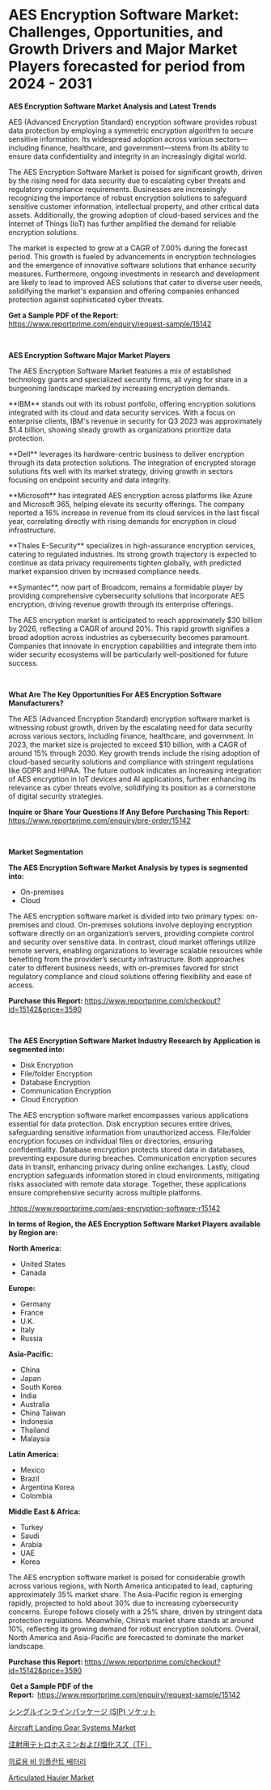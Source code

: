<p><h1>AES Encryption Software Market: Challenges, Opportunities, and Growth Drivers and Major Market Players forecasted for period from 2024 - 2031</h1></p><p><strong>AES Encryption Software Market Analysis and Latest Trends</strong></p>
<p><p>AES (Advanced Encryption Standard) encryption software provides robust data protection by employing a symmetric encryption algorithm to secure sensitive information. Its widespread adoption across various sectors—including finance, healthcare, and government—stems from its ability to ensure data confidentiality and integrity in an increasingly digital world.</p><p>The AES Encryption Software Market is poised for significant growth, driven by the rising need for data security due to escalating cyber threats and regulatory compliance requirements. Businesses are increasingly recognizing the importance of robust encryption solutions to safeguard sensitive customer information, intellectual property, and other critical data assets. Additionally, the growing adoption of cloud-based services and the Internet of Things (IoT) has further amplified the demand for reliable encryption solutions.</p><p>The market is expected to grow at a CAGR of 7.00% during the forecast period. This growth is fueled by advancements in encryption technologies and the emergence of innovative software solutions that enhance security measures. Furthermore, ongoing investments in research and development are likely to lead to improved AES solutions that cater to diverse user needs, solidifying the market's expansion and offering companies enhanced protection against sophisticated cyber threats.</p></p>
<p><strong>Get a Sample PDF of the Report:&nbsp;</strong> <a href="https://www.reportprime.com/enquiry/request-sample/15142">https://www.reportprime.com/enquiry/request-sample/15142</a></p>
<p>&nbsp;</p>
<p><strong>AES Encryption Software Major Market Players</strong></p>
<p><p>The AES Encryption Software Market features a mix of established technology giants and specialized security firms, all vying for share in a burgeoning landscape marked by increasing encryption demands.</p><p>**IBM** stands out with its robust portfolio, offering encryption solutions integrated with its cloud and data security services. With a focus on enterprise clients, IBM's revenue in security for Q3 2023 was approximately $1.4 billion, showing steady growth as organizations prioritize data protection.</p><p>**Dell** leverages its hardware-centric business to deliver encryption through its data protection solutions. The integration of encrypted storage solutions fits well with its market strategy, driving growth in sectors focusing on endpoint security and data integrity.</p><p>**Microsoft** has integrated AES encryption across platforms like Azure and Microsoft 365, helping elevate its security offerings. The company reported a 16% increase in revenue from its cloud services in the last fiscal year, correlating directly with rising demands for encryption in cloud infrastructure.</p><p>**Thales E-Security** specializes in high-assurance encryption services, catering to regulated industries. Its strong growth trajectory is expected to continue as data privacy requirements tighten globally, with predicted market expansion driven by increased compliance needs.</p><p>**Symantec**, now part of Broadcom, remains a formidable player by providing comprehensive cybersecurity solutions that incorporate AES encryption, driving revenue growth through its enterprise offerings.</p><p>The AES encryption market is anticipated to reach approximately $30 billion by 2026, reflecting a CAGR of around 20%. This rapid growth signifies a broad adoption across industries as cybersecurity becomes paramount. Companies that innovate in encryption capabilities and integrate them into wider security ecosystems will be particularly well-positioned for future success.</p></p>
<p>&nbsp;</p>
<p><strong>What Are The Key Opportunities For AES Encryption Software Manufacturers?</strong></p>
<p><p>The AES (Advanced Encryption Standard) encryption software market is witnessing robust growth, driven by the escalating need for data security across various sectors, including finance, healthcare, and government. In 2023, the market size is projected to exceed $10 billion, with a CAGR of around 15% through 2030. Key growth trends include the rising adoption of cloud-based security solutions and compliance with stringent regulations like GDPR and HIPAA. The future outlook indicates an increasing integration of AES encryption in IoT devices and AI applications, further enhancing its relevance as cyber threats evolve, solidifying its position as a cornerstone of digital security strategies.</p></p>
<p><strong>Inquire or Share Your Questions If Any Before Purchasing This Report:</strong> <a href="https://www.reportprime.com/enquiry/pre-order/15142">https://www.reportprime.com/enquiry/pre-order/15142</a></p>
<p>&nbsp;</p>
<p><strong>Market Segmentation</strong></p>
<p><strong>The AES Encryption Software Market Analysis by types is segmented into:</strong></p>
<p><ul><li>On-premises</li><li>Cloud</li></ul></p>
<p><p>The AES encryption software market is divided into two primary types: on-premises and cloud. On-premises solutions involve deploying encryption software directly on an organization’s servers, providing complete control and security over sensitive data. In contrast, cloud market offerings utilize remote servers, enabling organizations to leverage scalable resources while benefiting from the provider’s security infrastructure. Both approaches cater to different business needs, with on-premises favored for strict regulatory compliance and cloud solutions offering flexibility and ease of access.</p></p>
<p><strong>Purchase this Report:&nbsp;</strong><a href="https://www.reportprime.com/checkout?id=15142&price=3590">https://www.reportprime.com/checkout?id=15142&price=3590</a></p>
<p>&nbsp;</p>
<p><strong>The AES Encryption Software Market Industry Research by Application is segmented into:</strong></p>
<p><ul><li>Disk Encryption</li><li>File/folder Encryption</li><li>Database Encryption</li><li>Communication Encryption</li><li>Cloud Encryption</li></ul></p>
<p><p>The AES encryption software market encompasses various applications essential for data protection. Disk encryption secures entire drives, safeguarding sensitive information from unauthorized access. File/folder encryption focuses on individual files or directories, ensuring confidentiality. Database encryption protects stored data in databases, preventing exposure during breaches. Communication encryption secures data in transit, enhancing privacy during online exchanges. Lastly, cloud encryption safeguards information stored in cloud environments, mitigating risks associated with remote data storage. Together, these applications ensure comprehensive security across multiple platforms.</p></p>
<p><a href="https://www.reportprime.com/aes-encryption-software-r15142">&nbsp;https://www.reportprime.com/aes-encryption-software-r15142</a></p>
<p><strong>In terms of Region, the AES Encryption Software Market Players available by Region are:</strong></p>
<p>
    <p> <strong> North America: </strong>
        <ul>
            <li>United States</li>
            <li>Canada</li>
        </ul>
        </p> 
    <p> <strong> Europe: </strong>
        <ul>
            <li>Germany</li>
            <li>France</li>
            <li>U.K.</li>
            <li>Italy</li>
            <li>Russia</li>
        </ul>
        </p> 
    <p> <strong> Asia-Pacific: </strong>
        <ul>
            <li>China</li>
            <li>Japan</li>
            <li>South Korea</li>
            <li>India</li>
            <li>Australia</li>
            <li>China Taiwan</li>
            <li>Indonesia</li>
            <li>Thailand</li>
            <li>Malaysia</li>
        </ul>
        </p> 
    <p> <strong> Latin America: </strong>
        <ul>
            <li>Mexico</li>
            <li>Brazil</li>
            <li>Argentina Korea</li>
            <li>Colombia</li>
        </ul>
        </p> 
    <p> <strong> Middle East & Africa: </strong>
        <ul>
            <li>Turkey</li>
            <li>Saudi</li>
            <li>Arabia</li>
            <li>UAE</li>
            <li>Korea</li>
        </ul>
    </p>
    </p>
<p><p>The AES encryption software market is poised for considerable growth across various regions, with North America anticipated to lead, capturing approximately 35% market share. The Asia-Pacific region is emerging rapidly, projected to hold about 30% due to increasing cybersecurity concerns. Europe follows closely with a 25% share, driven by stringent data protection regulations. Meanwhile, China’s market share stands at around 10%, reflecting its growing demand for robust encryption solutions. Overall, North America and Asia-Pacific are forecasted to dominate the market landscape.</p></p>
<p><strong>Purchase this Report: </strong><a href="https://www.reportprime.com/checkout?id=15142&price=3590">https://www.reportprime.com/checkout?id=15142&price=3590</a></p>
<p>&nbsp;<strong>Get a Sample PDF of the Report:&nbsp;&nbsp;</strong><a href="https://www.reportprime.com/enquiry/request-sample/15142">https://www.reportprime.com/enquiry/request-sample/15142</a></p>
<p><strong></strong></p>
<p><p><a href="https://medium.com/@vilasamin/a-single-in-line-package-sip-socket-market-%E3%81%AF-%E3%82%B3%E3%82%B9%E3%83%88%E7%AE%A1%E7%90%86%E3%81%A8%E5%8A%B9%E7%8E%87%E5%90%91%E4%B8%8A%E3%82%92%E5%84%AA%E5%85%88%E3%81%97%E3%81%BE%E3%81%99-%E3%81%95%E3%82%89%E3%81%AB-%E5%A0%B1%E5%91%8A%E6%9B%B8%E3%81%AF%E5%B8%82%E5%A0%B4%E3%81%AE%E9%9C%80%E8%A6%81%E9%9D%A2%E3%81%A8%E4%BE%9B%E7%B5%A6%E9%9D%A2%E3%81%AE%E4%B8%A1%E6%96%B9%E3%82%92%E3%82%AB%E3%83%90%E3%83%BC%E3%81%97%E3%81%A6%E3%81%84%E3%81%BE%E3%81%99-a-b692213f352f">シングルインラインパッケージ (SIP) ソケット</a></p><p><a href="https://issuu.com/reportprime-2/docs/aircraft-landing-gear-systems-marke_ddaa0e838dac95">Aircraft Landing Gear Systems Market</a></p><p><a href="https://medium.com/@vilasamin/tetrofosmin-and-stannous-chloride-for-injection-tf-market-%E3%81%AF-%E3%82%B3%E3%82%B9%E3%83%88%E7%AE%A1%E7%90%86%E3%81%A8%E5%8A%B9%E7%8E%87%E5%90%91%E4%B8%8A%E3%82%92%E5%84%AA%E5%85%88%E3%81%97%E3%81%BE%E3%81%99-e1d72ddf7d1c">注射用テトロホスミンおよび塩化スズ（TF）</a></p><p><a href="https://medium.com/@test11.4/%EC%9D%98%EB%A3%8C-%EB%B9%84%EC%9D%B4%EC%8B%9D-%EB%B0%B0%ED%84%B0%EB%A6%AC-%EC%8B%9C%EC%9E%A5%EC%9D%98-%EC%A3%BC%EC%9A%94-%EC%8B%9C%EC%9E%A5-%EC%9A%94%EC%9D%B8-2031%EB%85%84%EA%B9%8C%EC%A7%80%EC%9D%98-%EC%8B%9C%EC%9E%A5-%EB%8F%99%ED%96%A5-%EB%B0%8F-%EB%AF%B8%EB%9E%98-%EC%98%88%EC%B8%A1-c903fbb55b10">의료용 비 임플란트 배터리</a></p><p><a href="https://medium.com/@shanypaucek/the-articulated-hauler-market-has-experienced-impressive-growth-in-recent-years-expanding-its-35322e396ed0">Articulated Hauler Market</a></p></p>